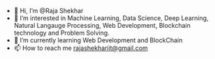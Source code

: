 - 👋 Hi, I’m @Raja Shekhar
- 👀 I’m interested in Machine Learning, Data Science, Deep Learning, Natural Langauge Processing, Web Development, Blockchain technology and Problem Solving. 
- 🌱 I’m currently learning Web Development and BlockChain
- 📫 How to reach me rajashekhariit@gmail.com

<!---
ShekharCode/ShekharCode is a ✨ special ✨ repository because its `README.md` (this file) appears on your GitHub profile.
You can click the Preview link to take a look at your changes.
--->
